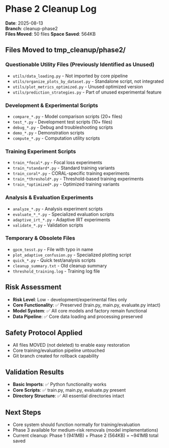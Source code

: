 # Phase 2 Cleanup Log

**Date**: 2025-08-13  
**Branch**: cleanup-phase2  
**Files Moved**: 50 files
**Space Saved**: 564KB  

## Files Moved to tmp_cleanup/phase2/

### Questionable Utility Files (Previously Identified as Unused)
- `utils/data_loading.py` - Not imported by core pipeline
- `utils/organize_plots_by_dataset.py` - Standalone script, not integrated  
- `utils/plot_metrics_optimized.py` - Unused optimized version
- `utils/prediction_strategies.py` - Part of unused experimental feature

### Development & Experimental Scripts
- `compare_*.py` - Model comparison scripts (20+ files)
- `test_*.py` - Development test scripts (10+ files)  
- `debug_*.py` - Debug and troubleshooting scripts
- `demo_*.py` - Demonstration scripts
- `compute_*.py` - Computation utility scripts

### Training Experiment Scripts  
- `train_*focal*.py` - Focal loss experiments
- `train_*standard*.py` - Standard training variants
- `train_coral*.py` - CORAL-specific training experiments
- `train_*threshold*.py` - Threshold-based training experiments
- `train_*optimized*.py` - Optimized training variants

### Analysis & Evaluation Experiments
- `analyze_*.py` - Analysis experiment scripts
- `evaluate_*_*.py` - Specialized evaluation scripts
- `adaptive_irt_*.py` - Adaptive IRT experiments
- `validate_*.py` - Validation scripts

### Temporary & Obsolete Files
- `gpcm_tesst.py` - File with typo in name
- `plot_adaptive_confusion.py` - Specialized plotting script
- `quick_*.py` - Quick test/analysis scripts
- `cleanup_summary.txt` - Old cleanup summary
- `threshold_training.log` - Training log file

## Risk Assessment
- **Risk Level**: Low - development/experimental files only
- **Core Functionality**: ✅ Preserved (train.py, main.py, evaluate.py intact)
- **Model System**: ✅ All core models and factory remain functional
- **Data Pipeline**: ✅ Core data loading and processing preserved

## Safety Protocol Applied
- All files MOVED (not deleted) to enable easy restoration
- Core training/evaluation pipeline untouched
- Git branch created for rollback capability

## Validation Results
- **Basic Imports**: ✅ Python functionality works
- **Core Scripts**: ✅ train.py, main.py, evaluate.py present
- **Directory Structure**: ✅ All essential directories intact

## Next Steps
- Core system should function normally for training/evaluation
- Phase 3 available for medium-risk removals (model implementations)  
- Current cleanup: Phase 1 (941MB) + Phase 2 (564KB) = ~941MB total saved